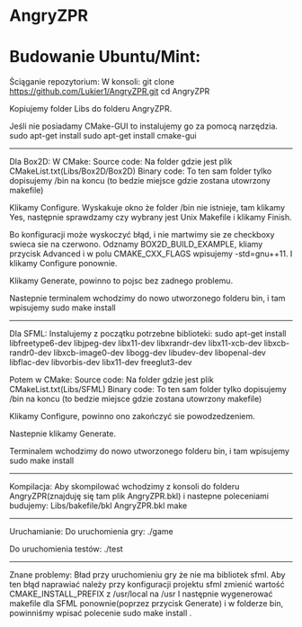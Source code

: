 # AngryZPR

# Budowanie Ubuntu/Mint: 

Ściąganie repozytorium:
W konsoli:
git clone https://github.com/Lukier1/AngryZPR.git
cd AngryZPR

Kopiujemy folder Libs do folderu AngryZPR.

Jeśli nie posiadamy CMake-GUI to instalujemy go za pomocą narzędzia. 
sudo apt-get install sudo apt-get install cmake-gui

--------------------------------------------------------
Dla Box2D:
W CMake:
Source code: Na folder gdzie jest plik CMakeList.txt(Libs/Box2D/Box2D)
Binary code: To ten sam folder tylko dopisujemy /bin na koncu (to bedzie miejsce gdzie zostana utowrzony makefile)

Klikamy Configure. Wyskakuje okno że folder /bin nie istnieje, tam klikamy Yes, następnie sprawdzamy czy wybrany jest Unix Makefile i klikamy Finish. 

Bo konfiguracji może wyskoczyć błąd, i nie martwimy sie ze checkboxy swieca sie na czerwono. Odznamy BOX2D_BUILD_EXAMPLE, kliamy przycisk Advanced i w polu CMAKE_CXX_FLAGS wpisujemy -std=gnu++11. I klikamy Configure ponownie. 

Klikamy Generate, powinno to pojsc bez zadnego problemu.  

Nastepnie terminalem wchodzimy do nowo utworzonego folderu bin, i tam wpisujemy sudo make install

--------------------------------------------------------
Dla SFML:
Instalujemy z początku potrzebne biblioteki:
sudo apt-get install libfreetype6-dev libjpeg-dev libx11-dev libxrandr-dev libx11-xcb-dev libxcb-randr0-dev libxcb-image0-dev  libogg-dev libudev-dev libopenal-dev libflac-dev libvorbis-dev libx11-dev freeglut3-dev

Potem w CMake:
Source code: Na folder gdzie jest plik CMakeList.txt(Libs/SFML)
Binary code: To ten sam folder tylko dopisujemy /bin na koncu (to bedzie miejsce gdzie zostana utowrzony makefile)

Klikamy Configure, powinno ono zakończyć sie powodzedzeniem.

Nastepnie klikamy Generate.
 
Terminalem wchodzimy do nowo utworzonego folderu bin, i tam wpisujemy sudo make install

--------------------------------------------------------
Kompilacja:
Aby skompilować wchodzimy z konsoli do folderu AngryZPR(znajduję się tam plik AngryZPR.bkl) i nastepne poleceniami budujemy:
Libs/bakefile/bkl AngryZPR.bkl
make

--------------------------------------------------------
Uruchamianie:
Do uruchomienia gry:
./game

Do uruchomienia testów:
./test

---------------------------------------------------------
Znane problemy:
Bład przy uruchomieniu gry że nie ma bibliotek sfml.
Aby ten błąd naprawiać należy przy konfiguracji projektu sfml zmienić wartość CMAKE_INSTALL_PREFIX z /usr/local na /usr 
I następnie wygenerować makefile dla SFML ponownie(poprzez przycisk Generate) i w folderze bin, powinniśmy wpisać polecenie sudo make install  .

